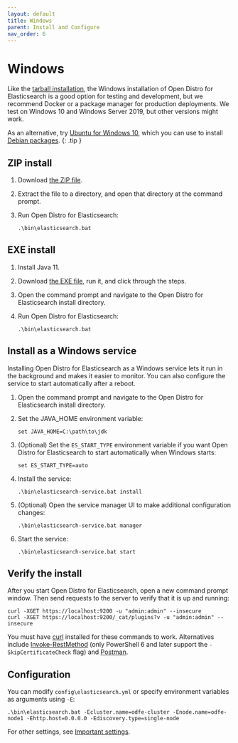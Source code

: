 ```yaml
---
layout: default
title: Windows
parent: Install and Configure
nav_order: 6
---
```


# Windows

Like the [tarball installation](../tar/), the Windows installation of Open Distro for Elasticsearch is a good option for testing and development, but we recommend Docker or a package manager for production deployments. We test on Windows 10 and Windows Server 2019, but other versions might work.

As an alternative, try [Ubuntu for Windows 10](https://www.microsoft.com/en-us/p/ubuntu/9nblggh4msv6), which you can use to install [Debian packages](../deb/).
{: .tip }


## ZIP install

1. Download [the ZIP file](https://d3g5vo6xdbdb9a.cloudfront.net/downloads/odfe-windows/ode-windows-zip/opendistroforelasticsearch-{{site.odfe_version}}-windows-x64.zip).

1. Extract the file to a directory, and open that directory at the command prompt.

1. Run Open Distro for Elasticsearch:

   ```
   .\bin\elasticsearch.bat
   ```


## EXE install

1. Install Java 11.

1. Download [the EXE file](https://d3g5vo6xdbdb9a.cloudfront.net/downloads/odfe-windows/odfe-executables/opendistroforelasticsearch-{{site.odfe_version}}-windows-x64.exe), run it, and click through the steps.

1. Open the command prompt and navigate to the Open Distro for Elasticsearch install directory.

1. Run Open Distro for Elasticsearch:

   ```
   .\bin\elasticsearch.bat
   ```


## Install as a Windows service

Installing Open Distro for Elasticsearch as a Windows service lets it run in the background and makes it easier to monitor. You can also configure the service to start automatically after a reboot.

1. Open the command prompt and navigate to the Open Distro for Elasticsearch install directory.

1. Set the JAVA_HOME environment variable:

   ```
   set JAVA_HOME=C:\path\to\jdk
   ```

1. (Optional) Set the `ES_START_TYPE` environment variable if you want Open Distro for Elasticsearch to start automatically when Windows starts:

   ```
   set ES_START_TYPE=auto
   ```

1. Install the service:

   ```
   .\bin\elasticsearch-service.bat install
   ```

1. (Optional) Open the service manager UI to make additional configuration changes:

   ```
   .\bin\elasticsearch-service.bat manager
   ```

1. Start the service:

   ```
   .\bin\elasticsearch-service.bat start
   ```


## Verify the install

After you start Open Distro for Elasticsearch, open a new command prompt window. Then send requests to the server to verify that it is up and running:

```
curl -XGET https://localhost:9200 -u "admin:admin" --insecure
curl -XGET https://localhost:9200/_cat/plugins?v -u "admin:admin" --insecure
```

You must have [curl](https://curl.haxx.se/windows/) installed for these commands to work. Alternatives include [Invoke-RestMethod](https://docs.microsoft.com/en-us/powershell/module/microsoft.powershell.utility/invoke-restmethod?view=powershell-6) (only PowerShell 6 and later support the `-SkipCertificateCheck` flag) and [Postman](https://www.getpostman.com/downloads/).


## Configuration

You can modify `config\elasticsearch.yml` or specify environment variables as arguments using `-E`:

```
.\bin\elasticsearch.bat -Ecluster.name=odfe-cluster -Enode.name=odfe-node1 -Ehttp.host=0.0.0.0 -Ediscovery.type=single-node
```

For other settings, see [Important settings](../docker/#important-settings).

